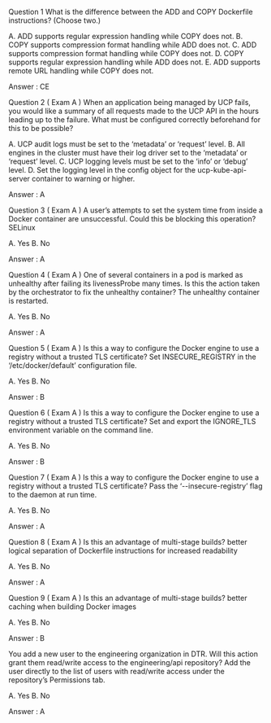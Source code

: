 Question 1
What is the difference between the ADD and COPY Dockerfile instructions? (Choose two.)

A. ADD supports regular expression handling while COPY does not.
B. COPY supports compression format handling while ADD does not.
C. ADD supports compression format handling while COPY does not.
D. COPY supports regular expression handling while ADD does not.
E. ADD supports remote URL handling while COPY does not.

Answer : CE


Question 2 ( Exam A )
When an application being managed by UCP fails, you would like a summary of all requests made to the UCP API in the hours leading up to the failure.
What must be configured correctly beforehand for this to be possible?

A. UCP audit logs must be set to the ‘metadata’ or ‘request’ level.
B. All engines in the cluster must have their log driver set to the ‘metadata’ or ‘request’ level.
C. UCP logging levels must be set to the ‘info’ or ‘debug’ level.
D. Set the logging level in the config object for the ucp-kube-api-server container to warning or higher.

Answer : A


Question 3 ( Exam A )
A user’s attempts to set the system time from inside a Docker container are unsuccessful.
Could this be blocking this operation?
SELinux

A. Yes
B. No

Answer : A


Question 4 ( Exam A )
One of several containers in a pod is marked as unhealthy after failing its livenessProbe many times.
Is this the action taken by the orchestrator to fix the unhealthy container?
The unhealthy container is restarted.

A. Yes
B. No

Answer : A


Question 5 ( Exam A )
Is this a way to configure the Docker engine to use a registry without a trusted TLS certificate?
Set INSECURE_REGISTRY in the ‘/etc/docker/default’ configuration file.

A. Yes
B. No

Answer : B


Question 6 ( Exam A )
Is this a way to configure the Docker engine to use a registry without a trusted TLS certificate?
Set and export the IGNORE_TLS environment variable on the command line.

A. Yes
B. No

Answer : B


Question 7 ( Exam A )
Is this a way to configure the Docker engine to use a registry without a trusted TLS certificate?
Pass the ‘--insecure-registry’ flag to the daemon at run time.

A. Yes
B. No

Answer : A


Question 8 ( Exam A )
Is this an advantage of multi-stage builds?
better logical separation of Dockerfile instructions for increased readability

A. Yes
B. No

Answer : A


Question 9 ( Exam A )
Is this an advantage of multi-stage builds?
better caching when building Docker images

A. Yes
B. No


Answer : B


You add a new user to the engineering organization in DTR.
Will this action grant them read/write access to the engineering/api repository?
Add the user directly to the list of users with read/write access under the repository’s Permissions tab.

A. Yes
B. No


Answer : A
